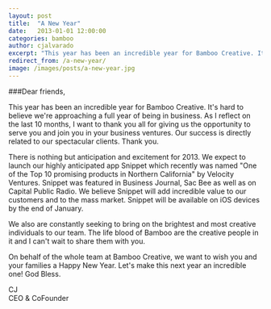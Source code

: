 ```yaml
---
layout: post
title:  "A New Year"
date:   2013-01-01 12:00:00
categories: bamboo 
author: cjalvarado
excerpt: "This year has been an incredible year for Bamboo Creative. It's hard to believe we're approaching a full year of being in business."
redirect_from: /a-new-year/
image: /images/posts/a-new-year.jpg
---
```


###Dear friends,

This year has been an incredible year for Bamboo Creative. It's hard to believe we're approaching a full year of being in business. As I reflect on the last 10 months, I want to thank you all for giving us the opportunity to serve you and join you in your business ventures. Our success is directly related to our spectacular clients. Thank you.

There is nothing but anticipation and excitement for 2013. We expect to launch our highly anticipated app Snippet which recently was named "One of the Top 10 promising products in Northern California" by Velocity Ventures. Snippet was featured in Business Journal, Sac Bee as well as on Capital Public Radio. We believe Snippet will add incredible value to our customers and to the mass market. Snippet will be available on iOS devices by the end of January.

We also are constantly seeking to bring on the brightest and most creative individuals to our team. The life blood of Bamboo are the creative people in it and I can't wait to share them with you.

On behalf of the whole team at Bamboo Creative, we want to wish you and your families a Happy New Year. Let's make this next year an incredible one! God Bless.

CJ  
CEO & CoFounder